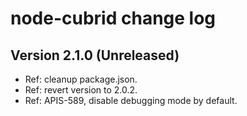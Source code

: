 # node-cubrid change log

## Version 2.1.0 (Unreleased)

- Ref: cleanup package.json.
- Ref: revert version to 2.0.2.
- Ref: APIS-589, disable debugging mode by default.